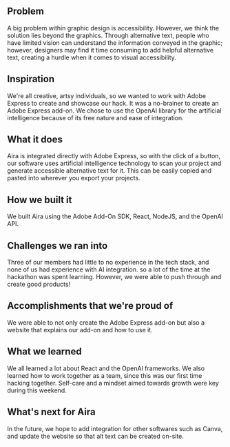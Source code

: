 ## Problem
A big problem within graphic design is accessibility. However, we think the solution lies beyond the graphics.  Through alternative text, people who have limited vision can understand the information conveyed in the graphic; however, designers may find it time consuming to add helpful alternative text, creating a hurdle when it comes to visual accessibility. 

## Inspiration
We're all creative, artsy individuals, so we wanted to work with Adobe Express to create and showcase our hack. It was a no-brainer to create an Adobe Express add-on. We chose to use the OpenAI library for the artificial intelligence because of its free nature and ease of integration.

## What it does
Aira is integrated directly with Adobe Express, so with the click of a button, our software uses artificial intelligence technology to scan your project and generate accessible alternative text for it. This can be easily copied and pasted into wherever you export your projects.

## How we built it
We built Aira using the Adobe Add-On SDK, React, NodeJS, and the OpenAI API.

## Challenges we ran into
Three of our members had little to no experience in the tech stack, and none of us had experience with AI integration. so a lot of the time at the hackathon was spent learning. However, we were able to push through and create good products!

## Accomplishments that we're proud of
We were able to not only create the Adobe Express add-on but also a website that explains our add-on and how to use it.

## What we learned
We all learned a lot about React and the OpenAI frameworks. We also learned how to work together as a team, since this was our first time hacking together. Self-care and a mindset aimed towards growth were key during this weekend.

## What's next for Aira
In the future, we hope to add integration for other softwares such as Canva, and update the website so that alt text can be created on-site.
